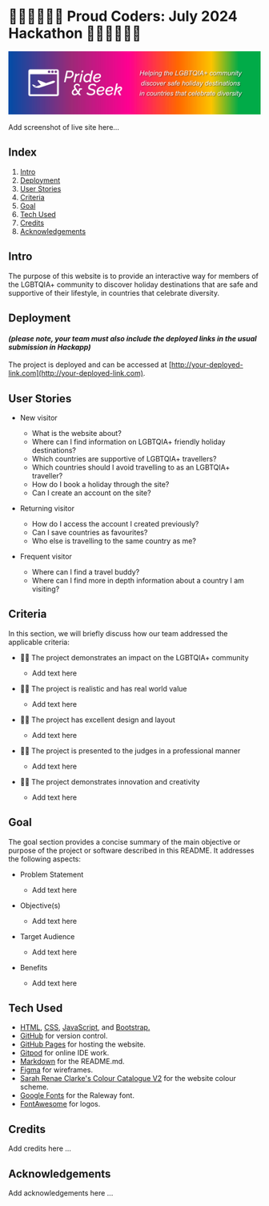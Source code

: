 # 🏳️‍🌈🏳️‍🌈🏳️‍🌈 Proud Coders: July 2024 Hackathon 🏳️‍🌈🏳️‍🌈🏳️‍🌈

![Pride & Seek banner](static/images/hackathon-banner.jpg)

Add screenshot of live site here...

## Index

1. [Intro](#intro)
2. [Deployment](#deployment)
3. [User Stories](#user-stories)
4. [Criteria](#criteria)
5. [Goal](#goal)
6. [Tech Used](#tech-used)
7. [Credits](#credits)
8. [Acknowledgements](#acknowledgements)

## Intro

The purpose of this website is to provide an interactive way for members of the LGBTQIA+ community to discover holiday destinations that are safe and supportive of their lifestyle, in countries that celebrate diversity.

## Deployment

#### _(please note, your team must also include the deployed links in the usual submission in Hackapp)_

The project is deployed and can be accessed at [http://your-deployed-link.com](http://your-deployed-link.com).

## User Stories

- New visitor
  - What is the website about?
  - Where can I find information on LGBTQIA+ friendly holiday destinations?
  - Which countries are supportive of LGBTQIA+ travellers?
  - Which countries should I avoid travelling to as an LGBTQIA+ traveller?
  - How do I book a holiday through the site?
  - Can I create an account on the site?

- Returning visitor
  - How do I access the account I created previously?
  - Can I save countries as favourites?
  - Who else is travelling to the same country as me?

- Frequent visitor
  - Where can I find a travel buddy?
  - Where can I find more in depth information about a country I am visiting?

## Criteria

In this section, we will briefly discuss how our team addressed the applicable criteria:

- 🏳️‍🌈 The project demonstrates an impact on the LGBTQIA+ community
  
  - Add text here
    
- 🏳️‍🌈 The project is realistic and has real world value
  
   - Add text here
     
- 🏳️‍🌈 The project has excellent design and layout
  
  - Add text here
    
- 🏳️‍🌈 The project is presented to the judges in a professional manner
  
  - Add text here
    
- 🏳️‍🌈 The project demonstrates innovation and creativity
  
  - Add text here
    
## Goal

The goal section provides a concise summary of the main objective or purpose of the project or software described in this README. It addresses the following aspects:

- Problem Statement

  - Add text here
  
- Objective(s)

  - Add text here
  
- Target Audience

  - Add text here
  
- Benefits

  - Add text here

## Tech Used

- [HTML](https://en.wikipedia.org/wiki/HTML), [CSS](https://en.wikipedia.org/wiki/CSS), [JavaScript](https://en.wikipedia.org/wiki/JavaScript), and [Bootstrap.](https://en.wikipedia.org/wiki/Bootstrap_(front-end_framework))
- [GitHub](https://github.com/) for version control.
- [GitHub Pages](https://pages.github.com/) for hosting the website.
- [Gitpod](https://gitpod.io/) for online IDE work.
- [Markdown](https://en.wikipedia.org/wiki/Markdown) for the README.md.
- [Figma](https://www.figma.com/) for wireframes.
- [Sarah Renae Clarke's Colour Catalogue V2](https://sarahrenaeclark.com/color-palettes/) for the website colour scheme.
- [Google Fonts](https://fonts.google.com/) for the Raleway font.
- [FontAwesome](https://fontawesome.com/) for logos.

## Credits

Add credits here ...

## Acknowledgements

Add acknowledgements here ...
